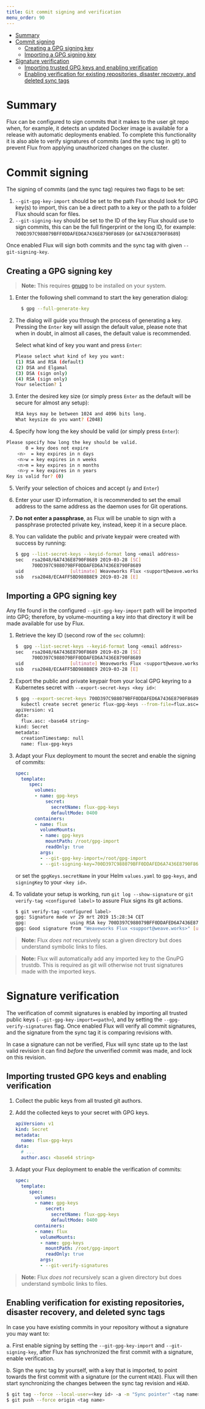 ```yaml
---
title: Git commit signing and verification
menu_order: 90
---
```


- [Summary](#summary)
- [Commit signing](#commit-signing)
  * [Creating a GPG signing key](#creating-a-gpg-signing-key)
  * [Importing a GPG signing key](#importing-a-gpg-signing-key)
- [Signature verification](#signature-verification)
  * [Importing trusted GPG keys and enabling verification](#importing-trusted-gpg-keys-and-enabling-verification)
  * [Enabling verification for existing repositories, disaster recovery, and deleted sync tags](#enabling-verification-for-existing-repositories-disaster-recovery-and-deleted-sync-tags)

# Summary

Flux can be configured to sign commits that it makes to the user git
repo when, for example, it detects an updated Docker image is available
for a release with automatic deployments enabled. To complete this
functionality it is also able to verify signatures of commits (and the
sync tag in git) to prevent Flux from applying unauthorized changes on
the cluster.

# Commit signing

The signing of commits (and the sync tag) requires two flags to be set:

1. `--git-gpg-key-import` should be set to the path Flux should look
   for GPG key(s) to import, this can be a direct path to a key or the
   path to a folder Flux should scan for files. 
2. `--git-signing-key` should be set to the ID of the key Flux should
   use to sign commits, this can be the full fingerprint or the long
   ID, for example: `700D397C988079BFF0DDAFED6A7436E8790F8689` (or
   `6A7436E8790F8689`)

Once enabled Flux will sign both commits and the sync tag with given
`--git-signing-key`.

## Creating a GPG signing key

> **Note:** This requires [gnupg](https://www.gnupg.org) to be
installed on your system.

1. Enter the following shell command to start the key generation dialog:

   ```sh
     $ gpg --full-generate-key
   ```

2. The dialog will guide you through the process of generating a key.
   Pressing the `Enter` key will assign the default value, please note
   that when in doubt, in almost all cases, the default value is
   recommended.

   Select what kind of key you want and press `Enter`:

   ```sh
   Please select what kind of key you want:
   (1) RSA and RSA (default)
   (2) DSA and Elgamal
   (3) DSA (sign only)
   (4) RSA (sign only)
   Your selection? 1
   ```

3. Enter the desired key size (or simply press `Enter` as the default
   will be secure for almost any setup):

   ```sh
   RSA keys may be between 1024 and 4096 bits long.
   What keysize do you want? (2048)
   ```

4. Specify how long the key should be valid (or simply press `Enter`):

  ```sh
  Please specify how long the key should be valid.
         0 = key does not expire
      <n>  = key expires in n days
      <n>w = key expires in n weeks
      <n>m = key expires in n months
      <n>y = key expires in n years
  Key is valid for? (0)
  ```

5. Verify your selection of choices and accept (`y` and `Enter`)

6. Enter your user ID information, it is recommended to set the email
   address to the same address as the daemon uses for Git operations.

7. **Do not enter a passphrase**, as Flux will be unable to sign with a
   passphrase protected private key, instead, keep it in a secure place.

8. You can validate the public and private keypair were created with
   success by running:

   ```sh
   $ gpg --list-secret-keys --keyid-format long <email address>
   sec   rsa2048/6A7436E8790F8689 2019-03-28 [SC]
         700D397C988079BFF0DDAFED6A7436E8790F8689
   uid                 [ultimate] Weaveworks Flux <support@weave.works>
   ssb   rsa2048/ECA4FF5BD988B8E9 2019-03-28 [E]
   ```

## Importing a GPG signing key

Any file found in the configured `--git-gpg-key-import` path will be
imported into GPG; therefore, by volume-mounting a key into that
directory it will be made available for use by Flux.

1. Retrieve the key ID (second row of the `sec` column):

   ```sh
   $  gpg --list-secret-keys --keyid-format long <email address>
   sec   rsa2048/6A7436E8790F8689 2019-03-28 [SC]
         700D397C988079BFF0DDAFED6A7436E8790F8689
   uid                 [ultimate] Weaveworks Flux <support@weave.works>
   ssb   rsa2048/ECA4FF5BD988B8E9 2019-03-28 [E]
   ```

2. Export the public and private keypair from your local GPG keyring
   to a Kubernetes secret with `--export-secret-keys <key id>`:

   ```sh
   $ gpg --export-secret-keys 700D397C988079BFF0DDAFED6A7436E8790F8689 |
     kubectl create secret generic flux-gpg-keys --from-file=flux.asc=/dev/stdin --dry-run -o yaml
   apiVersion: v1
   data:
     flux.asc: <base64 string>
   kind: Secret
   metadata:
     creationTimestamp: null
     name: flux-gpg-keys

3. Adapt your Flux deployment to mount the secret and enable the
   signing of commits:

   ```yaml
   spec:
     template:
        spec:
          volumes:
          - name: gpg-keys
              secret:
                secretName: flux-gpg-keys
                defaultMode: 0400
          containers:
          - name: flux
            volumeMounts:
            - name: gpg-keys
              mountPath: /root/gpg-import
              readOnly: true
            args:
            - --git-gpg-key-import=/root/gpg-import
            - --git-signing-key=700D397C988079BFF0DDAFED6A7436E8790F8689 # key id
   ```

   or set the `gpgKeys.secretName` in your Helm `values.yaml` to
   `gpg-keys`, and `signingKey` to your `<key id>`.

4. To validate your setup is working, run `git log --show-signature` or
   `git verify-tag <configured label>` to assure Flux signs its git
   actions.

   ```sh
   $ git verify-tag <configured label>
   gpg: Signature made vr 29 mrt 2019 15:28:34 CET
   gpg:                using RSA key 700D397C988079BFF0DDAFED6A7436E8790F8689
   gpg: Good signature from "Weaveworks Flux <support@weave.works>" [ultimate]
   ```

> **Note:** Flux *does not* recursively scan a given directory but does
understand symbolic links to files.

> **Note:** Flux will automatically add any imported key to the GnuPG
  trustdb. This is required as git will otherwise not trust signatures
  made with the imported keys.

# Signature verification

The verification of commit signatures is enabled by importing all
trusted public keys (`--git-gpg-key-import=<path>`), and by setting the
`--gpg-verify-signatures` flag. Once enabled Flux will verify all
commit signatures, and the signature from the sync tag it is comparing
revisions with.

In case a signature can not be verified, Flux will sync state up to the
last valid revision it can find _before_ the unverified commit was
made, and lock on this revision.

## Importing trusted GPG keys and enabling verification

1. Collect the public keys from all trusted git authors.

2. Add the collected keys to your secret with GPG keys.

   ```yaml
   apiVersion: v1
   kind: Secret
   metadata:
     name: flux-gpg-keys
   data:
     # ...
     author.asc: <base64 string>
   ```

3. Adapt your Flux deployment to enable the verification of commits:

   ```yaml
   spec:
     template:
        spec:
          volumes:
          - name: gpg-keys
              secret:
                secretName: flux-gpg-keys
                defaultMode: 0400
          containers:
          - name: flux
            volumeMounts:
            - name: gpg-keys
              mountPath: /root/gpg-import
              readOnly: true
            args:
            - --git-verify-signatures
   ```

> **Note:** Flux *does not* recursively scan a given directory but does
understand symbolic links to files.

## Enabling verification for existing repositories, disaster recovery, and deleted sync tags

In case you have existing commits in your repository without a
signature you may want to:

a. First enable signing by setting the `--git-gpg-key-import` and
   `--git-signing-key`, after Flux has synchronized the first commit
   with a signature, enable verification.

b. Sign the sync tag by yourself, with a key that is imported, to point
   towards the first commit with a signature (or the current `HEAD`).
   Flux will then start synchronizing the changes between the sync tag
   revision and `HEAD`.

   ```sh
   $ git tag --force --local-user=<key id> -a -m "Sync pointer" <tag name> <revision>
   $ git push --force origin <tag name>
   ```
